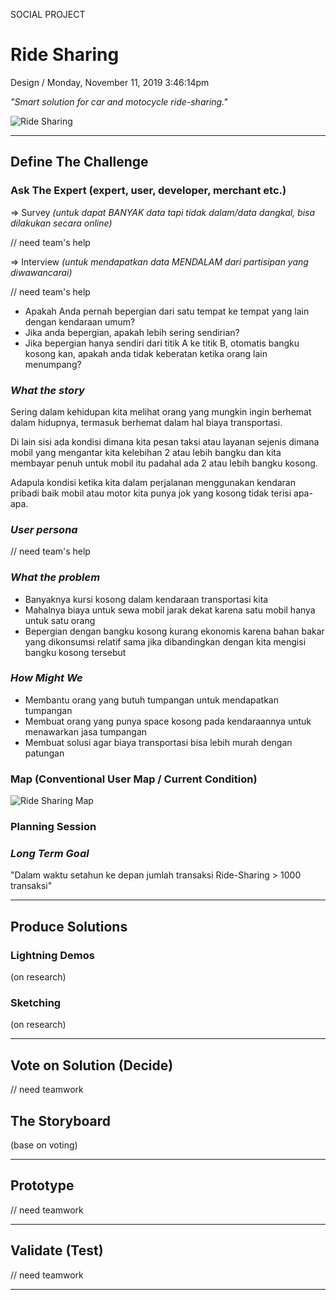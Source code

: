 <p class="type">SOCIAL PROJECT</p>

# Ride Sharing

<p class="meta">Design  /  Monday, November 11, 2019 3:46:14pm</p>

*"Smart solution for car and motocycle ride-sharing."*

![Ride Sharing](https://farooq-agent.web.app/assets/images/works/large/ride-sharing.jpg)

---


## Define The Challenge


### Ask The Expert (expert, user, developer, merchant etc.)


⇒ Survey *(untuk dapat BANYAK data tapi tidak dalam/data dangkal, bisa dilakukan secara online)*

// need team's help

⇒ Interview *(untuk mendapatkan data MENDALAM dari partisipan yang diwawancarai)*

// need team's help

- Apakah Anda pernah bepergian dari satu tempat ke tempat yang lain dengan kendaraan umum?
- Jika anda bepergian, apakah lebih sering sendirian?
- Jika bepergian hanya sendiri dari titik A ke titik B, otomatis bangku kosong kan, apakah anda tidak keberatan ketika orang lain menumpang?


### *What the story*

Sering dalam kehidupan kita melihat orang yang mungkin ingin berhemat dalam hidupnya, termasuk berhemat dalam hal biaya transportasi.

Di lain sisi ada kondisi dimana kita pesan taksi atau layanan sejenis dimana mobil yang mengantar kita kelebihan 2 atau lebih bangku dan kita membayar penuh untuk mobil itu padahal ada 2 atau lebih bangku kosong.

Adapula kondisi ketika kita dalam perjalanan menggunakan kendaran pribadi baik mobil atau motor kita punya jok yang kosong tidak terisi apa-apa.


### *User persona*

// need team's help


### *What the problem*

- Banyaknya kursi kosong dalam kendaraan transportasi kita
- Mahalnya biaya untuk sewa mobil jarak dekat karena satu mobil hanya untuk satu orang
- Bepergian dengan bangku kosong kurang ekonomis karena bahan bakar yang dikonsumsi relatif sama jika dibandingkan dengan kita mengisi bangku kosong tersebut


### *How Might We*

- Membantu orang yang butuh tumpangan untuk mendapatkan tumpangan
- Membuat orang yang punya space kosong pada kendaraannya untuk menawarkan jasa tumpangan
- Membuat solusi agar biaya transportasi bisa lebih murah dengan patungan


### Map (Conventional User Map / Current Condition)

![Ride Sharing Map](https://farooq-agent.web.app/assets/images/works/details/ride-sharing-conventional-map.jpg)


### Planning Session


### *Long Term Goal*

"Dalam waktu setahun ke depan jumlah transaksi Ride-Sharing > 1000 transaksi"


---


## Produce Solutions


### Lightning Demos

(on research)


### Sketching

(on research)


---


## Vote on Solution (Decide)

// need teamwork


## The Storyboard

(base on voting)


---


## Prototype

// need teamwork


---


## Validate (Test)

// need teamwork


---
